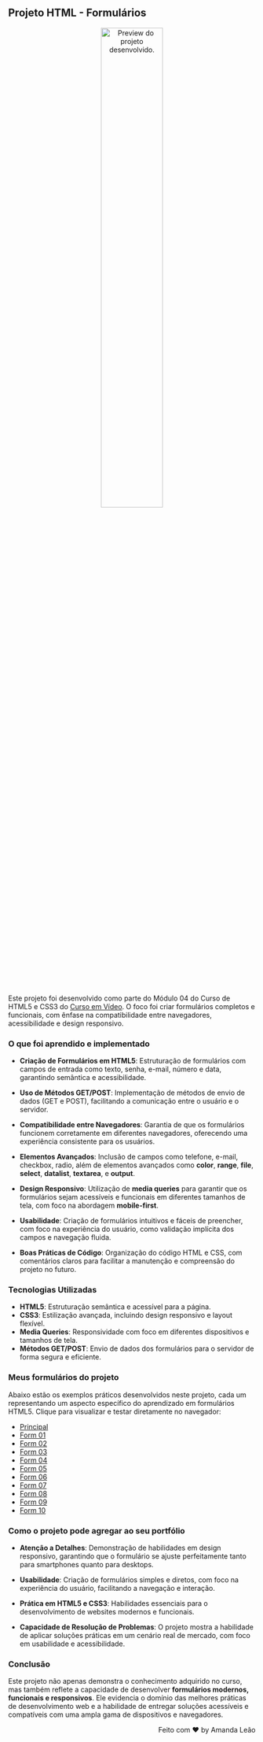 ## Projeto HTML - Formulários

<p align="center">
  <img alt="Preview do projeto desenvolvido." src="https://github.com/user-attachments/assets/c60eff7e-19a7-49d1-abb8-a919284130c0" width="50%">
</p>

Este projeto foi desenvolvido como parte do Módulo 04 do Curso de HTML5 e CSS3 do [Curso em Vídeo](https://www.cursoemvideo.com/). O foco foi criar formulários completos e funcionais, com ênfase na compatibilidade entre navegadores, acessibilidade e design responsivo.

### O que foi aprendido e implementado

- **Criação de Formulários em HTML5**: Estruturação de formulários com campos de entrada como texto, senha, e-mail, número e data, garantindo semântica e acessibilidade.
  
- **Uso de Métodos GET/POST**: Implementação de métodos de envio de dados (GET e POST), facilitando a comunicação entre o usuário e o servidor.

- **Compatibilidade entre Navegadores**: Garantia de que os formulários funcionem corretamente em diferentes navegadores, oferecendo uma experiência consistente para os usuários.

- **Elementos Avançados**: Inclusão de campos como telefone, e-mail, checkbox, radio, além de elementos avançados como **color**, **range**, **file**, **select**, **datalist**, **textarea**, e **output**.

- **Design Responsivo**: Utilização de **media queries** para garantir que os formulários sejam acessíveis e funcionais em diferentes tamanhos de tela, com foco na abordagem **mobile-first**.

- **Usabilidade**: Criação de formulários intuitivos e fáceis de preencher, com foco na experiência do usuário, como validação implícita dos campos e navegação fluida.

- **Boas Práticas de Código**: Organização do código HTML e CSS, com comentários claros para facilitar a manutenção e compreensão do projeto no futuro.

### Tecnologias Utilizadas

- **HTML5**: Estruturação semântica e acessível para a página.
- **CSS3**: Estilização avançada, incluindo design responsivo e layout flexível.
- **Media Queries**: Responsividade com foco em diferentes dispositivos e tamanhos de tela.
- **Métodos GET/POST**: Envio de dados dos formulários para o servidor de forma segura e eficiente.

###  Meus formulários do projeto
Abaixo estão os exemplos práticos desenvolvidos neste projeto, cada um representando um aspecto específico do aprendizado em formulários HTML5. Clique para visualizar e testar diretamente no navegador:


 - [Principal](https://iamandaleao.github.io/forms/)
 - [Form 01](https://iamandaleao.github.io/form001/)
 - [Form 02](https://iamandaleao.github.io/form002/)
 - [Form 03](https://iamandaleao.github.io/form003/)
 - [Form 04](https://iamandaleao.github.io/form004/)
 - [Form 05](https://iamandaleao.github.io/form005/)
 - [Form 06](https://iamandaleao.github.io/form006/)
 - [Form 07](https://iamandaleao.github.io/form007/)
 - [Form 08](https://iamandaleao.github.io/form008/)
 - [Form 09](https://iamandaleao.github.io/form009/)
 - [Form 10](https://iamandaleao.github.io/form010/)


### Como o projeto pode agregar ao seu portfólio

- **Atenção a Detalhes**: Demonstração de habilidades em design responsivo, garantindo que o formulário se ajuste perfeitamente tanto para smartphones quanto para desktops.
  
- **Usabilidade**: Criação de formulários simples e diretos, com foco na experiência do usuário, facilitando a navegação e interação.
  
- **Prática em HTML5 e CSS3**: Habilidades essenciais para o desenvolvimento de websites modernos e funcionais.
  
- **Capacidade de Resolução de Problemas**: O projeto mostra a habilidade de aplicar soluções práticas em um cenário real de mercado, com foco em usabilidade e acessibilidade.

### Conclusão

Este projeto não apenas demonstra o conhecimento adquirido no curso, mas também reflete a capacidade de desenvolver **formulários modernos, funcionais e responsivos**. Ele evidencia o domínio das melhores práticas de desenvolvimento web e a habilidade de entregar soluções acessíveis e compatíveis com uma ampla gama de dispositivos e navegadores.


<p align="right"> Feito com ♥ by Amanda Leão</p>

